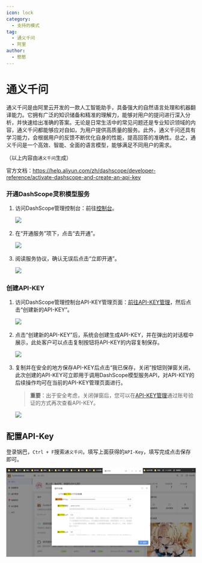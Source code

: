 ```yaml
---
icon: lock
category:
  - 支持的模式
tag:
  - 通义千问
  - 阿里
author:
  - 憨憨
---
```


# 通义千问

通义千问是由阿里云开发的一款人工智能助手，具备强大的自然语言处理和机器翻译能力。它拥有广泛的知识储备和精准的理解力，能够对用户的提问进行深入分析，并快速给出准确的答案。无论是日常生活中的常见问题还是专业知识领域的内容，通义千问都能够应对自如，为用户提供高质量的服务。此外，通义千问还具有学习能力，会根据用户的反馈不断优化自身的性能，提高回答的准确性。总之，通义千问是一个高效、智能、全面的语言模型，能够满足不同用户的需求。

（以上内容由`通义千问`生成）



官方文档：https://help.aliyun.com/zh/dashscope/developer-reference/activate-dashscope-and-create-an-api-key

### 开通DashScope灵积模型服务

1. 访问DashScope管理控制台：前往[控制台](https://dashscope.console.aliyun.com/overview)。

   ![](https://help-static-aliyun-doc.aliyuncs.com/assets/img/zh-CN/4142004961/p716185.png)

2. 在“开通服务”项下，点击“去开通”。

   ![](https://help-static-aliyun-doc.aliyuncs.com/assets/img/zh-CN/4142004961/p716184.png)

3. 阅读服务协议，确认无误后点击“立即开通”。

   ![](https://help-static-aliyun-doc.aliyuncs.com/assets/img/zh-CN/6076253861/p668231.png)

### 创建API-KEY

1. 访问DashScope管理控制台API-KEY管理页面：[前往API-KEY管理](https://dashscope.console.aliyun.com/api-key_management)，然后点击“创建新的API-KEY”。

   ![](https://help-static-aliyun-doc.aliyuncs.com/assets/img/zh-CN/3356461961/p704082.jpg)

2. 点击“创建新的API-KEY”后，系统会创建生成API-KEY，并在弹出的对话框中展示，此处客户可以点击复制按钮将API-KEY的内容复制保存。

   ![](https://help-static-aliyun-doc.aliyuncs.com/assets/img/zh-CN/6076253861/p668235.png)

3. 复制并在安全的地方保存API-KEY后点击“我已保存，关闭”按钮则弹窗关闭，此次创建的API-KEY可立即用于调用DashScope模型服务API，对API-KEY的后续操作均可在当前的API-KEY管理页面进行。

   > **重要**：出于安全考虑，关闭弹窗后，您可以在[API-KEY管理](https://dashscope.console.aliyun.com/api-key_management)通过账号验证的方式再次查看API-KEY。

   ![](https://help-static-aliyun-doc.aliyuncs.com/assets/img/zh-CN/2356461961/p704083.jpg)

## 配置API-Key

登录锅巴，`Ctrl + F`搜索`通义千问`，填写上面获得的`API-Key`，填写完成点击保存即可。

![](../guide/image/SetQianWen.png)
